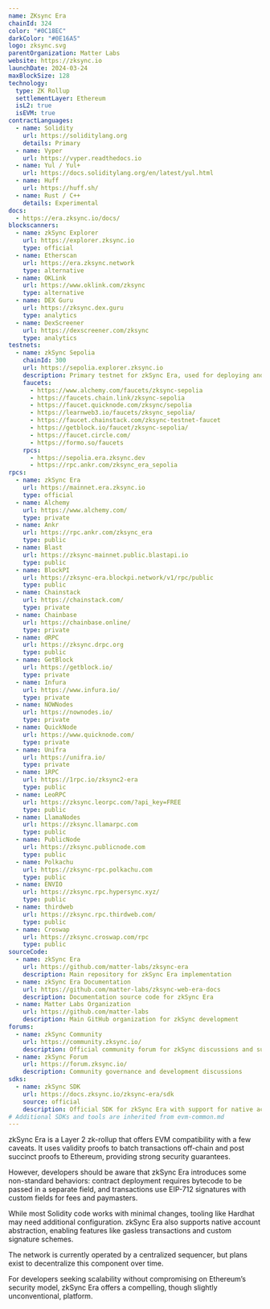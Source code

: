 ```yaml
---
name: ZKsync Era
chainId: 324
color: "#0C18EC"
darkColor: "#0E16A5"
logo: zksync.svg
parentOrganization: Matter Labs
website: https://zksync.io
launchDate: 2024-03-24
maxBlockSize: 128
technology:
  type: ZK Rollup
  settlementLayer: Ethereum
  isL2: true
  isEVM: true
contractLanguages:
  - name: Solidity
    url: https://soliditylang.org
    details: Primary
  - name: Vyper
    url: https://vyper.readthedocs.io
  - name: Yul / Yul+
    url: https://docs.soliditylang.org/en/latest/yul.html
  - name: Huff
    url: https://huff.sh/
  - name: Rust / C++
    details: Experimental
docs:
  - https://era.zksync.io/docs/
blockscanners:
  - name: zkSync Explorer
    url: https://explorer.zksync.io
    type: official
  - name: Etherscan
    url: https://era.zksync.network
    type: alternative
  - name: OKLink
    url: https://www.oklink.com/zksync
    type: alternative
  - name: DEX Guru
    url: https://zksync.dex.guru
    type: analytics
  - name: DexScreener
    url: https://dexscreener.com/zksync
    type: analytics
testnets:
  - name: zkSync Sepolia
    chainId: 300
    url: https://sepolia.explorer.zksync.io
    description: Primary testnet for zkSync Era, used for deploying and testing applications on the zkSync Layer 2 network.
    faucets:
      - https://www.alchemy.com/faucets/zksync-sepolia
      - https://faucets.chain.link/zksync-sepolia
      - https://faucet.quicknode.com/zksync/sepolia
      - https://learnweb3.io/faucets/zksync_sepolia/
      - https://faucet.chainstack.com/zksync-testnet-faucet
      - https://getblock.io/faucet/zksync-sepolia/
      - https://faucet.circle.com/
      - https://formo.so/faucets
    rpcs:
      - https://sepolia.era.zksync.dev
      - https://rpc.ankr.com/zksync_era_sepolia
rpcs:
  - name: zkSync Era
    url: https://mainnet.era.zksync.io
    type: official
  - name: Alchemy
    url: https://www.alchemy.com/
    type: private
  - name: Ankr
    url: https://rpc.ankr.com/zksync_era
    type: public
  - name: Blast
    url: https://zksync-mainnet.public.blastapi.io
    type: public
  - name: BlockPI
    url: https://zksync-era.blockpi.network/v1/rpc/public
    type: public
  - name: Chainstack
    url: https://chainstack.com/
    type: private
  - name: Chainbase
    url: https://chainbase.online/
    type: private
  - name: dRPC
    url: https://zksync.drpc.org
    type: public
  - name: GetBlock
    url: https://getblock.io/
    type: private
  - name: Infura
    url: https://www.infura.io/
    type: private
  - name: NOWNodes
    url: https://nownodes.io/
    type: private
  - name: QuickNode
    url: https://www.quicknode.com/
    type: private
  - name: Unifra
    url: https://unifra.io/
    type: private
  - name: 1RPC
    url: https://1rpc.io/zksync2-era
    type: public
  - name: LeoRPC
    url: https://zksync.leorpc.com/?api_key=FREE
    type: public
  - name: LlamaNodes
    url: https://zksync.llamarpc.com
    type: public
  - name: PublicNode
    url: https://zksync.publicnode.com
    type: public
  - name: Polkachu
    url: https://zksync-rpc.polkachu.com
    type: public
  - name: ENVIO
    url: https://zksync.rpc.hypersync.xyz/
    type: public
  - name: thirdweb
    url: https://zksync.rpc.thirdweb.com/
    type: public
  - name: Croswap
    url: https://zksync.croswap.com/rpc
    type: public
sourceCode:
  - name: zkSync Era
    url: https://github.com/matter-labs/zksync-era
    description: Main repository for zkSync Era implementation
  - name: zkSync Era Documentation
    url: https://github.com/matter-labs/zksync-web-era-docs
    description: Documentation source code for zkSync Era
  - name: Matter Labs Organization
    url: https://github.com/matter-labs
    description: Main GitHub organization for zkSync development
forums:
  - name: zkSync Community
    url: https://community.zksync.io/
    description: Official community forum for zkSync discussions and support
  - name: zkSync Forum
    url: https://forum.zksync.io/
    description: Community governance and development discussions
sdks:
  - name: zkSync SDK
    url: https://docs.zksync.io/zksync-era/sdk
    source: official
    description: Official SDK for zkSync Era with support for native account abstraction and paymaster features. Supports Typescript, Golang, Python, Java, Swift and Rust.
# Additional SDKs and tools are inherited from evm-common.md
---
```


zkSync Era is a Layer 2 zk-rollup that offers EVM compatibility with a few caveats. It uses validity proofs to batch transactions off-chain and post succinct proofs to Ethereum, providing strong security guarantees.

However, developers should be aware that zkSync Era introduces some non-standard behaviors: contract deployment requires bytecode to be passed in a separate field, and transactions use EIP-712 signatures with custom fields for fees and paymasters.

While most Solidity code works with minimal changes, tooling like Hardhat may need additional configuration. zkSync Era also supports native account abstraction, enabling features like gasless transactions and custom signature schemes.

The network is currently operated by a centralized sequencer, but plans exist to decentralize this component over time.

For developers seeking scalability without compromising on Ethereum’s security model, zkSync Era offers a compelling, though slightly unconventional, platform.